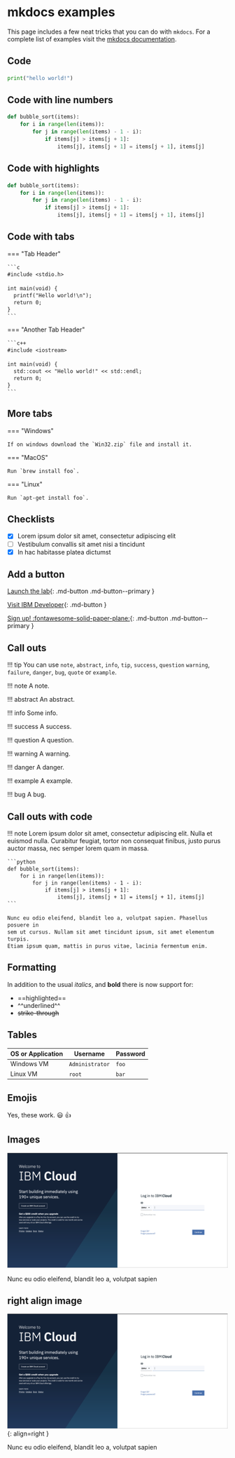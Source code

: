 # mkdocs examples

This page includes a few neat tricks that you can do with `mkdocs`. For a complete list of examples visit the [mkdocs documentation](https://squidfunk.github.io/mkdocs-material-insiders/reference/abbreviations/).

## Code

```python
print("hello world!")
```

## Code with line numbers

```python linenums="1"
def bubble_sort(items):
    for i in range(len(items)):
        for j in range(len(items) - 1 - i):
            if items[j] > items[j + 1]:
                items[j], items[j + 1] = items[j + 1], items[j]
```

## Code with highlights

```python hl_lines="2 3"
def bubble_sort(items):
    for i in range(len(items)):
        for j in range(len(items) - 1 - i):
            if items[j] > items[j + 1]:
                items[j], items[j + 1] = items[j + 1], items[j]
```

## Code with tabs

=== "Tab Header"

    ```c
    #include <stdio.h>

    int main(void) {
      printf("Hello world!\n");
      return 0;
    }
    ```

=== "Another Tab Header"

    ```c++
    #include <iostream>

    int main(void) {
      std::cout << "Hello world!" << std::endl;
      return 0;
    }
    ```

## More tabs

=== "Windows"

    If on windows download the `Win32.zip` file and install it.

=== "MacOS"

    Run `brew install foo`.

=== "Linux"

    Run `apt-get install foo`.

## Checklists

* [x] Lorem ipsum dolor sit amet, consectetur adipiscing elit
* [ ] Vestibulum convallis sit amet nisi a tincidunt
* [x] In hac habitasse platea dictumst

## Add a button

[Launch the lab](https://developer.ibm.com){: .md-button .md-button--primary }

[Visit IBM Developer](https://developer.ibm.com){: .md-button }

[Sign up! :fontawesome-solid-paper-plane:](https://cloud.ibm.com){: .md-button .md-button--primary }

## Call outs

!!! tip
    You can use `note`, `abstract`, `info`, `tip`, `success`, `question`
    `warning`, `failure`, `danger`, `bug`, `quote` or `example`.

!!! note
    A note.

!!! abstract
    An abstract.

!!! info
    Some info.

!!! success
    A success.

!!! question
    A question.

!!! warning
    A warning.

!!! danger
    A danger.

!!! example
    A example.

!!! bug
    A bug.

## Call outs with code

!!! note
    Lorem ipsum dolor sit amet, consectetur adipiscing elit. Nulla et euismod
    nulla. Curabitur feugiat, tortor non consequat finibus, justo purus auctor
    massa, nec semper lorem quam in massa.

    ```python
    def bubble_sort(items):
        for i in range(len(items)):
            for j in range(len(items) - 1 - i):
                if items[j] > items[j + 1]:
                    items[j], items[j + 1] = items[j + 1], items[j]
    ```

    Nunc eu odio eleifend, blandit leo a, volutpat sapien. Phasellus posuere in
    sem ut cursus. Nullam sit amet tincidunt ipsum, sit amet elementum turpis.
    Etiam ipsum quam, mattis in purus vitae, lacinia fermentum enim.

## Formatting

In addition to the usual *italics*, and **bold** there is now support for:

* ==highlighted==
* ^^underlined^^
* ~~strike-through~~

## Tables

| **OS or Application** | **Username** | **Password** |
| - | - | - |
| Windows VM | `Administrator` | `foo` |
| Linux VM | `root` | `bar` |

## Emojis

Yes, these work. :smiley: :+1:

## Images

![image](../images/ibm-cloud-sign-up.png)

Nunc eu odio eleifend, blandit leo a, volutpat sapien

## right align image

![Placeholder](../images/ibm-cloud-sign-up.png){: align=right }

Nunc eu odio eleifend, blandit leo a, volutpat sapien
